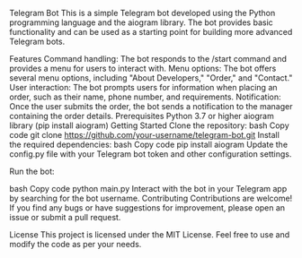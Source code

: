 Telegram Bot
This is a simple Telegram bot developed using the Python programming language and the aiogram library. The bot provides basic functionality and can be used as a starting point for building more advanced Telegram bots.

Features
Command handling: The bot responds to the /start command and provides a menu for users to interact with.
Menu options: The bot offers several menu options, including "About Developers," "Order," and "Contact."
User interaction: The bot prompts users for information when placing an order, such as their name, phone number, and requirements.
Notification: Once the user submits the order, the bot sends a notification to the manager containing the order details.
Prerequisites
Python 3.7 or higher
aiogram library (pip install aiogram)
Getting Started
Clone the repository:
bash
Copy code
git clone https://github.com/your-username/telegram-bot.git
Install the required dependencies:
bash
Copy code
pip install aiogram
Update the config.py file with your Telegram bot token and other configuration settings.

Run the bot:

bash
Copy code
python main.py
Interact with the bot in your Telegram app by searching for the bot username.
Contributing
Contributions are welcome! If you find any bugs or have suggestions for improvement, please open an issue or submit a pull request.

License
This project is licensed under the MIT License. Feel free to use and modify the code as per your needs.
